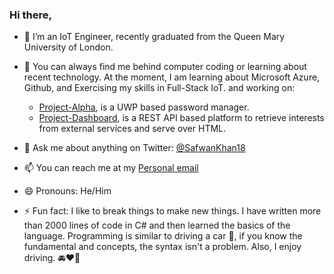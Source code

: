 ### Hi there,

- 🔭 I’m an IoT Engineer, recently graduated from the Queen Mary University of London.
- 🌱 You can always find me behind computer coding or learning about recent technology.
      At the moment, I am learning about Microsoft Azure, Github, and Exercising my skills in Full-Stack IoT. 
      and working on:
     - [Project-Alpha](https://github.com/iamsafwan/project-alpha), is a UWP based password manager.
     - [Project-Dashboard](https://github.com/iamsafwan/project-dashboard), is a REST API based platform to retrieve interests from external services and serve over HTML.
     
- 💬 Ask me about anything on Twitter: <a href="https://mobile.twitter.com/SafwanKhan18">@SafwanKhan18</a>
- 📫 You can reach me at my [Personal email](mailto:safwanzk@outlook.com?subject=From%20Github%20Profile&body=Hi%20Safwan!%0D%0A%0D%0AI%20saw%20your%20GitHub%20account%20and%20wanted%20to%20reach%20to%20you%20about) 
- 😄 Pronouns: He/Him
- ⚡ Fun fact: I like to break things to make new things. I have written more than 2000 lines of code in C# and then learned the basics of the language. 
                Programming is similar to driving a car 🚙, if you know the fundamental and concepts, the syntax isn't a problem. 
                Also, I enjoy driving. 🚘❤️🤩
               
         
